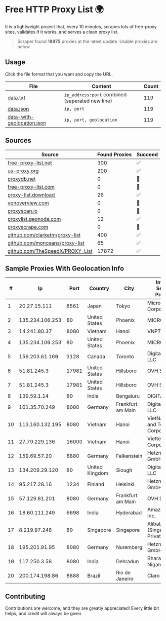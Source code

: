 
# Free HTTP Proxy List 🌍

It is a lightweight project that, every 10 minutes, scrapes lots of free-proxy sites, validates if it works, and serves a clean proxy list.


> Scraper found **18875** proxies at the latest update. Usable proxies are below.

## Usage

Click the file format that you want and copy the URL.


|File|Content|Count|
|----|-------|-----|
|[data.txt](https://raw.githubusercontent.com/themiralay/Proxy-List-World/master/data.txt)|`ip_address:port` combined (seperated new line)|119|
|[data.json](https://raw.githubusercontent.com/themiralay/Proxy-List-World/master/data.json)|`ip, port`|119|
|[data-with-geolocation.json](https://raw.githubusercontent.com/themiralay/Proxy-List-World/master/data-with-geolocation.json)|`ip, port, geolocation`|119|

## Sources

|Source|Found Proxies|Succeed|
|------|-------------|-------|
|[free-proxy-list.net](https://free-proxy-list.net)|300|✅|
|[us-proxy.org](https://www.us-proxy.org)|200|✅|
|[proxydb.net](http://proxydb.net)|0|🚫|
|[free-proxy-list.com](https://free-proxy-list.com/?page=&port=&type%5B%5D=http&type%5B%5D=https&up_time=0&search=Search)|0|🚫|
|[proxy-list.download](https://www.proxy-list.download/HTTP)|26|✅|
|[vpnoverview.com](https://vpnoverview.com/privacy/anonymous-browsing/free-proxy-servers)|0|🚫|
|[proxyscan.io](https://www.proxyscan.io)|0|🚫|
|[proxylist.geonode.com](https://proxylist.geonode.com/api/proxy-list?limit=300&page=1&sort_by=lastChecked&sort_type=desc&protocols=http,https)|12|✅|
|[proxyscrape.com](https://api.proxyscrape.com/v2/?request=displayproxies&protocol=http&timeout=10000&country=all&ssl=all&anonymity=all)|0|🚫|
|[github.com/clarketm/proxy-list](https://raw.githubusercontent.com/clarketm/proxy-list/master/proxy-list-raw.txt)|400|✅|
|[github.com/monosans/proxy-list](https://raw.githubusercontent.com/monosans/proxy-list/main/proxies/http.txt)|65|✅|
|[github.com/TheSpeedX/PROXY-List](https://raw.githubusercontent.com/TheSpeedX/PROXY-List/master/http.txt)|17872|✅|


## Sample Proxies With Geolocation Info

|#|Ip|Port|Country|City|Internet Service Provider|
|-|--|----|-------|----|-------------------------|
|1|20.27.15.111|8561|Japan|Tokyo|Microsoft Corporation|
|2|135.234.106.253|80|United States|Phoenix|MICROSOFT|
|3|14.241.80.37|8080|Vietnam|Hanoi|VNPT|
|4|135.234.106.253|80|United States|Phoenix|MICROSOFT|
|5|159.203.61.169|3128|Canada|Toronto|DigitalOcean, LLC|
|6|51.81.245.3|17981|United States|Hillsboro|OVH SAS|
|7|51.81.245.3|17981|United States|Hillsboro|OVH SAS|
|8|139.59.1.14|80|India|Bengaluru|DIGITALOCEAN|
|9|161.35.70.249|8080|Germany|Frankfurt am Main|DigitalOcean, LLC|
|10|113.160.132.195|8080|Vietnam|Hanoi|VietNam Post and Telecom Corporation|
|11|27.79.229.136|16000|Vietnam|Hanoi|Viettel Corporation|
|12|159.69.57.20|8880|Germany|Falkenstein|Hetzner Online GmbH|
|13|134.209.29.120|80|United Kingdom|Slough|DigitalOcean, LLC|
|14|95.217.28.16|1234|Finland|Helsinki|Hetzner Online GmbH|
|15|57.129.81.201|8080|Germany|Frankfurt am Main|OVH SAS|
|16|18.60.111.249|6698|India|Hyderabad|Amazon.com, Inc.|
|17|8.219.97.248|80|Singapore|Singapore|Alibaba Cloud (Singapore) Private Limited|
|18|195.201.91.95|8080|Germany|Nuremberg|Hetzner Online GmbH|
|19|117.250.3.58|8080|India|Dehradun|Bharat Sanchar Nigam Ltd|
|20|200.174.198.86|8888|Brazil|Rio de Janeiro|Claro S.A|



## Contributing

Contributions are welcome, and they are greatly appreciated! Every
little bit helps, and credit will always be given.

